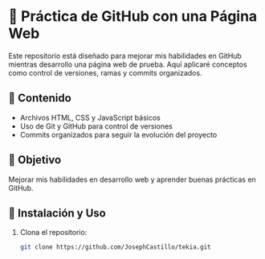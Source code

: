 # 🚀 Práctica de GitHub con una Página Web  

Este repositorio está diseñado para mejorar mis habilidades en GitHub mientras desarrollo una página web de prueba. Aquí aplicaré conceptos como control de versiones, ramas y commits organizados.  

## 📌 Contenido  
- Archivos HTML, CSS y JavaScript básicos  
- Uso de Git y GitHub para control de versiones  
- Commits organizados para seguir la evolución del proyecto  

## 🔧 Objetivo  
Mejorar mis habilidades en desarrollo web y aprender buenas prácticas en GitHub.  

## 🚀 Instalación y Uso  
1. Clona el repositorio:  
   ```bash
   git clone https://github.com/JosephCastillo/tekia.git
